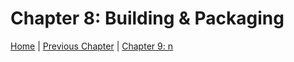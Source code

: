 # Chapter 8: Building & Packaging

[Home](https://github.com/MTACS/TweakGuide/blob/master/README.md) | [Previous Chapter](https://github.com/MTACS/TweakGuide/blob/master/chapters/7.md) | [Chapter 9: n](https://github.com/MTACS/TweakGuide/blob/master/chapters/9.md)
